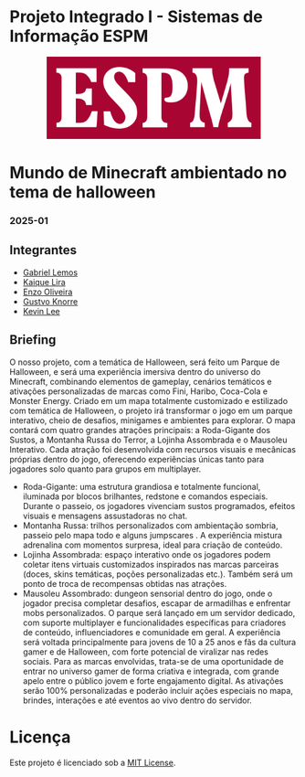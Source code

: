 # Projeto Integrado I - Sistemas de Informação ESPM

<p align="center">
    <a href="https://www.espm.br/cursos-de-graduacao/sistemas-de-informacao/"><img src="https://raw.githubusercontent.com/tech-espm/misc-template/main/logo.png" alt="Sistemas de Informação ESPM" style="width: 375px;"/></a>
</p>

# Mundo de Minecraft ambientado no tema de halloween

### 2025-01

## Integrantes
- [Gabriel Lemos](https://github.com/gabe8k)
- [Kaique Lira](https://github.com/Kaiqueee011)
- [Enzo Oliveira](https://github.com/xxx)
- [Gustvo Knorre](https://github.com/xxx)
- [Kevin Lee](https://github.com/kevinnleee)

## Briefing

O nosso projeto, com a temática de Halloween, será feito um Parque de Halloween, e será uma experiência imersiva dentro do universo do Minecraft, combinando elementos de gameplay, cenários temáticos e ativações personalizadas de marcas como Fini, Haribo, Coca-Cola e Monster Energy. Criado em um mapa totalmente customizado e estilizado com temática de Halloween, o projeto irá transformar o jogo em um parque interativo, cheio de desafios, minigames e ambientes para explorar.
O mapa contará com quatro grandes atrações principais: a Roda-Gigante dos Sustos, a Montanha Russa do Terror, a Lojinha Assombrada e o Mausoleu Interativo. Cada atração foi desenvolvida com recursos visuais e mecânicas próprias dentro do jogo, oferecendo experiências únicas tanto para jogadores solo quanto para grupos em multiplayer.
- Roda-Gigante: uma estrutura grandiosa e totalmente funcional, iluminada por blocos brilhantes, redstone e comandos especiais. Durante o passeio, os jogadores vivenciam sustos programados, efeitos visuais e mensagens assustadoras no chat.
- Montanha Russa: trilhos personalizados com ambientação sombria, passeio pelo mapa todo e  alguns jumpscares . A experiência mistura adrenalina com momentos surpresa, ideal para criação de conteúdo.
- Lojinha Assombrada: espaço interativo onde os jogadores podem coletar itens virtuais customizados inspirados nas marcas parceiras (doces, skins temáticas, poções personalizadas etc.). Também será um ponto de troca de recompensas obtidas nas atrações.
- Mausoleu Assombrado: dungeon sensorial dentro do jogo, onde o jogador precisa completar desafios, escapar de armadilhas e enfrentar mobs personalizados.
O parque será lançado em um servidor dedicado, com suporte multiplayer e funcionalidades específicas para criadores de conteúdo, influenciadores e comunidade em geral. A experiência será voltada principalmente para jovens de 10 a 25 anos e fãs da cultura gamer e de Halloween, com forte potencial de viralizar nas redes sociais.
Para as marcas envolvidas, trata-se de uma oportunidade de entrar no universo gamer de forma criativa e integrada, com grande apelo entre o público jovem e forte engajamento digital. As ativações serão 100% personalizadas e poderão incluir ações especiais no mapa, brindes, interações e até eventos ao vivo dentro do servidor.


# Licença

Este projeto é licenciado sob a [MIT License](https://github.com/tech-espm/inter-1sem-2025-halloween/blob/main/LICENSE).
